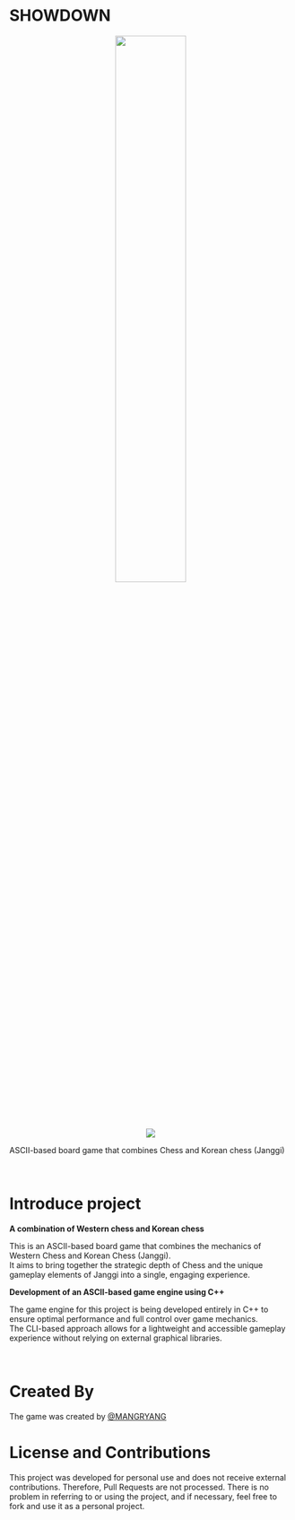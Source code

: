 # SHOWDOWN
<p align="center">
  <img src = "https://github.com/user-attachments/assets/ef285a60-7ba2-44d4-8b21-caa5cc29a5e6" style="width: 50%;"><br>
  <a href="https://hits.seeyoufarm.com"><img src="https://hits.seeyoufarm.com/api/count/incr/badge.svg?url=https%3A%2F%2Fgithub.com%2FMANGRYANG%2Fshowdown%2F&count_bg=%2379C83D&title_bg=%23555555&icon=&icon_color=%23E7E7E7&title=hits&edge_flat=false"/> </a>                     
</p>

ASCII-based board game that combines Chess and Korean chess (Janggi)

<br>

# Introduce project

<b>A combination of Western chess and Korean chess</b>

This is an ASCII-based board game that combines the mechanics of Western Chess and Korean Chess (Janggi).<br>
It aims to bring together the strategic depth of Chess and the unique gameplay elements of Janggi into a single, engaging experience.<br>


<b>Development of an ASCII-based game engine using C++</b>

The game engine for this project is being developed entirely in C++ to ensure optimal performance and full control over game mechanics.<br>
The CLI-based approach allows for a lightweight and accessible gameplay experience without relying on external graphical libraries.<br>

<br>

# Created By
The game was created by [@MANGRYANG](https://github.com/mangryang)

# License and Contributions
This project was developed for personal use and does not receive external contributions. Therefore, Pull Requests are not processed. There is no problem in referring to or using the project, and if necessary, feel free to fork and use it as a personal project.

